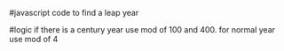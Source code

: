 #javascript code to  find a leap year

#logic
if there is a century year use mod of 100 and 400.
for normal year use mod of 4 
